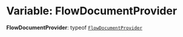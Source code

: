 # Variable: FlowDocumentProvider

**FlowDocumentProvider**: typeof [`FlowDocumentProvider`](/en/auto-docs/free-layout-editor/variables/FlowDocumentProvider-1.md)
